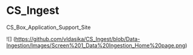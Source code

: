 # CS_Ingest
CS_Box_Application_Support_Site

![] (https://github.com/vldasika/CS_Ingest/blob/Data-Ingestion/Images/Screen%201_Data%20Ingestion_Home%20page.png)
